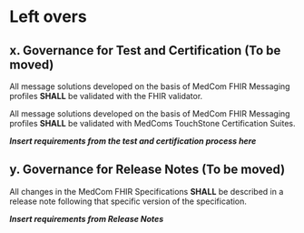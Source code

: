 # Left overs

## x. Governance for Test and Certification (To be moved)

All message solutions developed on the basis of MedCom FHIR Messaging profiles **SHALL** be validated with the FHIR validator.

All message solutions developed on the basis of MedCom FHIR Messaging profiles **SHALL** be validated with MedComs TouchStone Certification Suites.

_**Insert requirements from the test and certification process here**_

## y. Governance for Release Notes (To be moved)

All changes in the MedCom FHIR Specifications **SHALL** be described in a release note following that specific version of the specification.

_**Insert requirements from Release Notes**_

